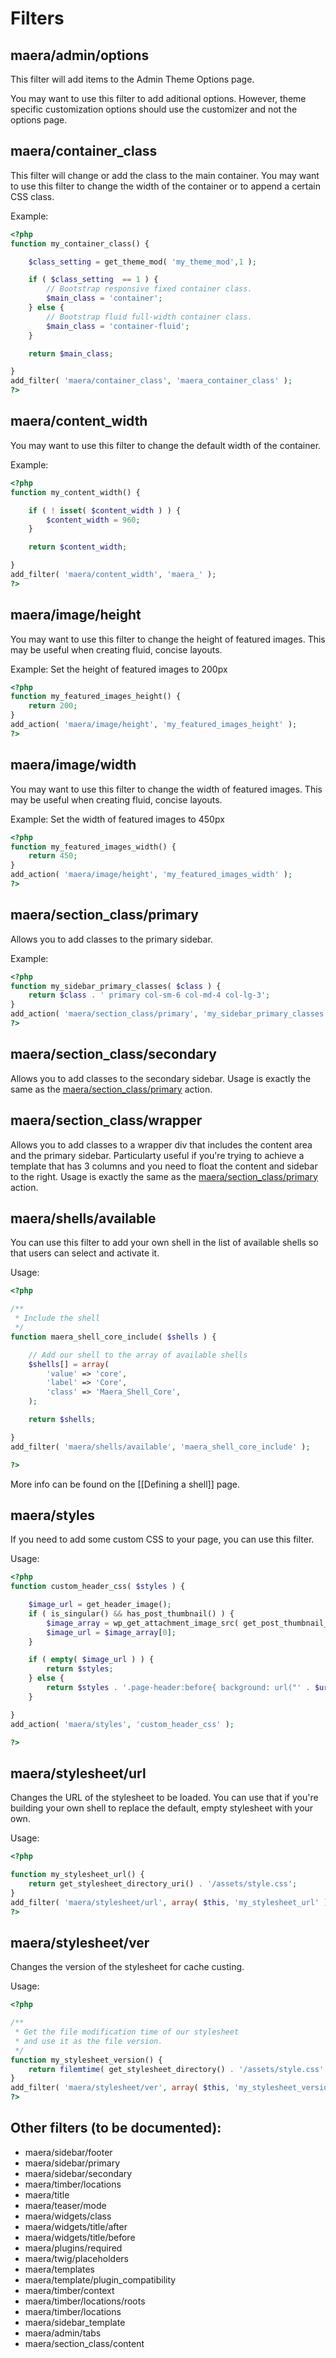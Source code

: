 # Filters

## maera/admin/options

This filter will add items to the Admin Theme Options page.

You may want to use this filter to add aditional options. However, theme specific customization options should use the customizer and not the options page.

## maera/container_class

This filter will change or add the class to the main container.
You may want to use this filter to change the width of the container or to append a certain CSS class.

Example:

```php
<?php
function my_container_class() {

    $class_setting = get_theme_mod( 'my_theme_mod',1 );

    if ( $class_setting  == 1 ) {
        // Bootstrap responsive fixed container class.
        $main_class = 'container';
    } else {
        // Bootstrap fluid full-width container class.
        $main_class = 'container-fluid';
    }

    return $main_class;

}
add_filter( 'maera/container_class', 'maera_container_class' );
?>
```


## maera/content_width

You may want to use this filter to change the default width of the container.

Example:

```php
<?php
function my_content_width() {

    if ( ! isset( $content_width ) ) {
        $content_width = 960;
    }

    return $content_width;

}
add_filter( 'maera/content_width', 'maera_' );
?>
```

## maera/image/height

You may want to use this filter to change the height of featured images. This may be useful when creating fluid, concise layouts.

Example: Set the height of featured images to 200px

```php
<?php
function my_featured_images_height() {
    return 200;
}
add_action( 'maera/image/height', 'my_featured_images_height' );
?>
```

## maera/image/width

You may want to use this filter to change the width of featured images. This may be useful when creating fluid, concise layouts.

Example: Set the width of featured images to 450px

```php
<?php
function my_featured_images_width() {
    return 450;
}
add_action( 'maera/image/height', 'my_featured_images_width' );
?>
```

## maera/section_class/primary

Allows you to add classes to the primary sidebar.

Example:

```php
<?php
function my_sidebar_primary_classes( $class ) {
    return $class . ' primary col-sm-6 col-md-4 col-lg-3';
}
add_action( 'maera/section_class/primary', 'my_sidebar_primary_classes' );
?>
```

## maera/section_class/secondary

Allows you to add classes to the secondary sidebar. Usage is exactly the same as the [maera/section_class/primary](#maerasection_classprimary) action.

## maera/section_class/wrapper


Allows you to add classes to a wrapper div that includes the content area and the primary sidebar. Particularty useful if you're trying to achieve a template that has 3 columns and you need to float the content and sidebar to the right. Usage is exactly the same as the [maera/section_class/primary](#maerasection_classprimary) action.

## maera/shells/available

You can use this filter to add your own shell in the list of available shells so that users can select and activate it.

Usage:

```php
<?php

/**
 * Include the shell
 */
function maera_shell_core_include( $shells ) {

    // Add our shell to the array of available shells
    $shells[] = array(
        'value' => 'core',
        'label' => 'Core',
        'class' => 'Maera_Shell_Core',
    );

    return $shells;

}
add_filter( 'maera/shells/available', 'maera_shell_core_include' );

?>
```

More info can be found on the [[Defining a shell]] page.

## maera/styles

If you need to add some custom CSS to your page, you can use this filter.

Usage:

```php
<?php
function custom_header_css( $styles ) {

    $image_url = get_header_image();
    if ( is_singular() && has_post_thumbnail() ) {
        $image_array = wp_get_attachment_image_src( get_post_thumbnail_id(), 'full' );
        $image_url = $image_array[0];
    }

    if ( empty( $image_url ) ) {
        return $styles;
    } else {
        return $styles . '.page-header:before{ background: url("' . $url . '") no-repeat center center; }';
    }

}
add_action( 'maera/styles', 'custom_header_css' );

?>
```

## maera/stylesheet/url

Changes the URL of the stylesheet to be loaded. You can use that if you're building your own shell to replace the default, empty stylesheet with your own.

Usage:

```php
<?php

function my_stylesheet_url() {
    return get_stylesheet_directory_uri() . '/assets/style.css';
}
add_filter( 'maera/stylesheet/url', array( $this, 'my_stylesheet_url' ) );
?>
```

## maera/stylesheet/ver

Changes the version of the stylesheet for cache custing.

Usage:

```php
<?php

/**
 * Get the file modification time of our stylesheet
 * and use it as the file version.
 */
function my_stylesheet_version() {
    return filemtime( get_stylesheet_directory() . '/assets/style.css' );
}
add_filter( 'maera/stylesheet/ver', array( $this, 'my_stylesheet_version' ) );
?>
```

## Other filters (to be documented):
* maera/sidebar/footer
* maera/sidebar/primary
* maera/sidebar/secondary
* maera/timber/locations
* maera/title
* maera/teaser/mode
* maera/widgets/class
* maera/widgets/title/after
* maera/widgets/title/before
* maera/plugins/required
* maera/twig/placeholders
* maera/templates
* maera/template/plugin_compatibility
* maera/timber/context
* maera/timber/locations/roots
* maera/timber/locations
* maera/sidebar_template
* maera/admin/tabs
* maera/section_class/content
